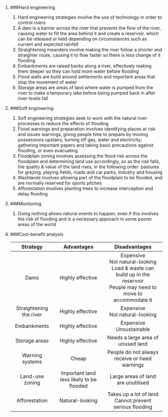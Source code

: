 1. ###Hard engineering

    1. Hard engineering strategies involve the use of technology in order to control rivers
    2. A dam is a barrier across the river that prevents the flow of the river, causing water to fill the area behind it and create a reservoir, which can be released or held depending on circumstances such as current and expected rainfall
    3. Straightening meanders involve making the river follow a shorter and straighter route, causing it to flow faster so there is less change of it flooding
    4. Embankments are raised banks along a river, effectively making them deeper so they can hold more water before flooding
    5. Flood walls are build around settlements and important areas that stop the movement of water
    6. Storage areas are areas of land where water is pumped from the river to make a temporary lake before being pumped back in after river levels fall
2. ###Soft engineering

    1. Soft engineering strategies seek to work with the natural river processes to reduce the effects of flooding
    2. Flood warnings and preparation involves identifying places at risk and issues warnings, giving people time to prepare by moving possessions upstairs; turning off gas, water and electricity; gathering important papers and taking basic precautions against flooding, or even evacuating
    3. Floodplain zoning involves assessing the flood risk across the floodplain and determining land use accordingly, so as the risk falls, the quality & value of the land rises, in the following order: pastures for grazing, playing fields, roads and car parks, industry and housing
    4. Washlands involves allowing part of the floodplain to be flooded, and are normally reserved for sports pitches
    5. Afforestation involves planting trees to increase interception and delay flooding
3. ###Monitoring

    1. Doing nothing allows natural events to happen, even if this involves the risk of flooding and is a necessary approach in some poorer areas of the world
4. ###Cost-benefit analysis

    |       Strategy        |               Advantages               |Disadvantages|
    |:---------------------:|:--------------------------------------:|:-----------:|
    |         Dams          |            Highly effective            |Expensive<br>Not natural-looking<br>Load & waste can build up in the reservoir<br>People may need to move to accommodate it|
    |Straightening the river|            Highly effective            | Expensive<br>Not natural-looking |
    |      Embankments      |            Highly effective            |Expensive<br>Unsustainable|
    |     Storage areas     |            Highly effective            |Needs a large area of unused land|
    |    Warning systems    |                 Cheap                  |People do not always receive or heed warnings|
    |    Land-use zoning    |Important land less likely to be flooded|Large areas of land are unutilised|
    |     Afforestation     |            Natural-looking             |Takes up a lot of land<br>Cannot prevent serious flooding|

